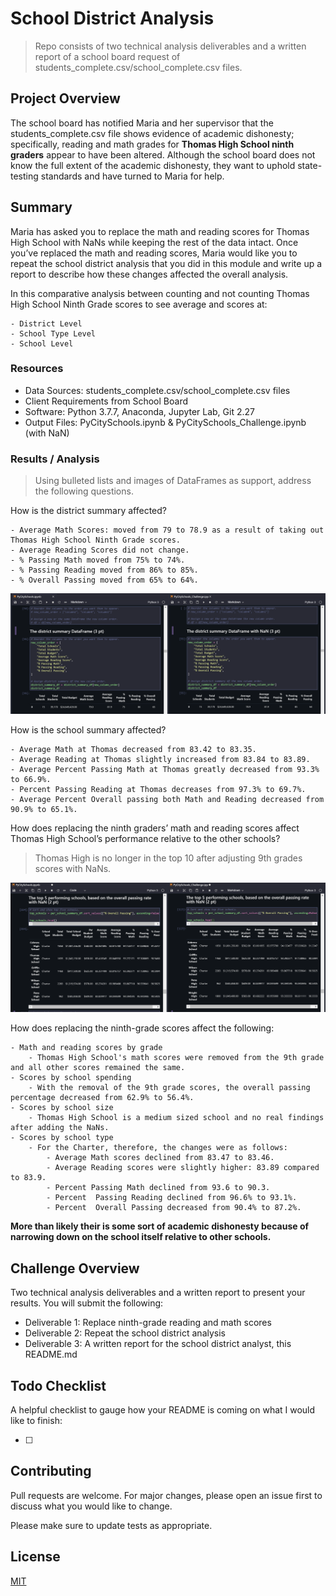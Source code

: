 # School District Analysis

> Repo consists of two technical analysis deliverables and a written report of a school board request of students_complete.csv/school_complete.csv files.

## Project Overview

The school board has notified Maria and her supervisor that the students_complete.csv file shows evidence of academic dishonesty; specifically, reading and math grades for **Thomas High School ninth graders** appear to have been altered. Although the school board does not know the full extent of the academic dishonesty, they want to uphold state-testing standards and have turned to Maria for help.

## Summary

Maria has asked you to replace the math and reading scores for Thomas High School with NaNs while keeping the rest of the data intact. Once you’ve replaced the math and reading scores, Maria would like you to repeat the school district analysis that you did in this module and write up a report to describe how these changes affected the overall analysis.

In this comparative analysis between counting and not counting Thomas High School Ninth Grade scores to see average and scores at:

    - District Level
    - School Type Level
    - School Level

### Resources

- Data Sources: students_complete.csv/school_complete.csv files
- Client Requirements from School Board
- Software: Python 3.7.7, Anaconda, Jupyter Lab, Git 2.27
- Output Files: PyCitySchools.ipynb & PyCitySchools_Challenge.ipynb (with NaN)

### Results / Analysis

> Using bulleted lists and images of DataFrames as support, address the following questions.

How is the district summary affected?

    - Average Math Scores: moved from 79 to 78.9 as a result of taking out Thomas High School Ninth Grade scores.
    - Average Reading Scores did not change.
    - % Passing Math moved from 75% to 74%.
    - % Passing Reading moved from 86% to 85%.
    - % Overall Passing moved from 65% to 64%.

![District Summary](resources/district_summary.png)

How is the school summary affected?

    - Average Math at Thomas decreased from 83.42 to 83.35.
    - Average Reading at Thomas slightly increased from 83.84 to 83.89.
    - Average Percent Passing Math at Thomas greatly decreased from 93.3% to 66.9%.
    - Percent Passing Reading at Thomas decreases from 97.3% to 69.7%.
    - Average Percent Overall passing both Math and Reading decreased from 90.9% to 65.1%.

How does replacing the ninth graders’ math and reading scores affect Thomas High School’s performance relative to the other schools?

> Thomas High is no longer in the top 10 after adjusting 9th grades scores with NaNs.

![Top Summary](resources/top_summary.png)

How does replacing the ninth-grade scores affect the following:

    - Math and reading scores by grade
        - Thomas High School's math scores were removed from the 9th grade and all other scores remained the same.
    - Scores by school spending
        - With the removal of the 9th grade scores, the overall passing percentage decreased from 62.9% to 56.4%.
    - Scores by school size
        - Thomas High School is a medium sized school and no real findings after adding the NaNs.
    - Scores by school type
        - For the Charter, therefore, the changes were as follows:
            - Average Math scores declined from 83.47 to 83.46.
            - Average Reading scores were slightly higher: 83.89 compared to 83.9.
            - Percent Passing Math declined from 93.6 to 90.3.
            - Percent  Passing Reading declined from 96.6% to 93.1%.
            - Percent  Overall Passing decreased from 90.4% to 87.2%.

**More than likely their is some sort of academic dishonesty because of narrowing down on the school itself relative to other schools.**

## Challenge Overview

Two technical analysis deliverables and a written report to present your results. You will submit the following:

- Deliverable 1: Replace ninth-grade reading and math scores
- Deliverable 2: Repeat the school district analysis
- Deliverable 3: A written report for the school district analyst, this README.md

## Todo Checklist

A helpful checklist to gauge how your README is coming on what I would like to finish:

- [ ]

## Contributing

Pull requests are welcome. For major changes, please open an issue first to discuss what you would like to change.

Please make sure to update tests as appropriate.

## License

[MIT](https://choosealicense.com/licenses/mit/)
